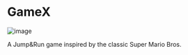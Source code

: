 # GameX

![image](https://github.com/SoftwareEngineering6-Semester/GameX/assets/60659396/f929605e-1cab-4628-b882-72b994e209dd)

A Jump&Run game inspired by the classic Super Mario Bros.
